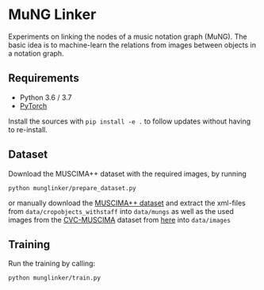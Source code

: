 # MuNG Linker

Experiments on linking the nodes of a music notation graph (MuNG). The basic idea is to machine-learn the relations from images between objects in a notation graph.

## Requirements

- Python 3.6 / 3.7
- [PyTorch](https://pytorch.org/)

Install the sources with ``pip install -e .`` to follow updates without having to re-install.

## Dataset
Download the MUSCIMA++ dataset with the required images, by running 

`python munglinker/prepare_dataset.py`

or manually download the [MUSCIMA++ dataset](https://lindat.mff.cuni.cz/repository/xmlui/handle/11372/LRT-2372) and extract the xml-files from `data/cropobjects_withstaff` into `data/mungs` as well as the used images from the [CVC-MUSCIMA](http://www.cvc.uab.es/cvcmuscima/index_database.html) dataset from [here](https://github.com/apacha/OMR-Datasets/releases/download/datasets/CVC_MUSCIMA_PP_Annotated-Images.zip) into `data/images`

## Training
Run the training by calling:

`python munglinker/train.py`